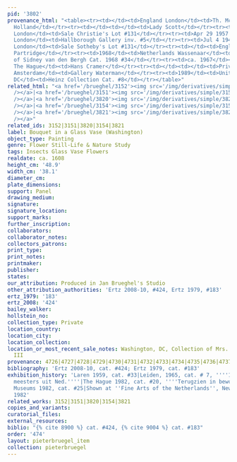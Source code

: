 ```yaml
---
pid: '3802'
provenance_html: "<table><tr><td></td><td>England London</td><td>Th. McLean</td></tr><tr><td></td><td></td><td>A.R.
  Holland</td></tr><tr><td></td><td></td><td>Lady Scott</td></tr><tr><td>Jul 4 1956</td><td>England
  London</td><td>Sale Christie's Lot #131</td></tr><tr><td>Apr 29 1957 to Jun 28 1957</td><td>England
  London</td><td>Hallborough Gallery inv. #5</td></tr><tr><td>Jul 4 1947</td><td>England
  London</td><td>Sale Sotheby's Lot #131</td></tr><tr><td></td><td>England London</td><td>F.
  Partridge</td></tr><tr><td>1968</td><td>Netherlands Wassenaar</td><td>Collection
  of Sidney van den Bergh Cat. 1968 #34</td></tr><tr><td>ca. 1967</td><td>Netherlands
  The Hague</td><td>Hans Cramer</td></tr><tr><td></td><td></td><td>Private Collection</td></tr><tr><td>1982</td><td>Netherlands
  Amsterdam</td><td>Gallery Waterman</td></tr><tr><td>1989</td><td>United States Washington
  DC</td><td>Heinz Collection Cat. #8</td></tr></table>"
related_html: "<a href='/brueghel/3152'><img src='/img/derivatives/simple/3152/thumbnail.jpg'
  /></a>|<a href='/brueghel/3151'><img src='/img/derivatives/simple/3151/thumbnail.jpg'
  /></a>|<a href='/brueghel/3820'><img src='/img/derivatives/simple/3820/thumbnail.jpg'
  /></a>|<a href='/brueghel/3154'><img src='/img/derivatives/simple/3154/thumbnail.jpg'
  /></a>|<a href='/brueghel/3821'><img src='/img/derivatives/simple/3821/thumbnail.jpg'
  /></a>"
related_ids: 3152|3151|3820|3154|3821
label: Bouquet in a Glass Vase (Washington)
object_type: Painting
genre: Flower Still-Life & Nature Study
tags: Insects Glass Vase Flowers
realdate: ca. 1608
height_cm: '48.9'
width_cm: '38.1'
diameter_cm:
plate_dimensions:
support: Panel
drawing_medium:
signature:
signature_location:
support_marks:
further_inscription:
collaborators:
collaborator_notes:
collectors_patrons:
print_type:
print_notes:
printmaker:
publisher:
states:
our_attribution: Produced in Jan Brueghel's Studio
other_attribution_authorities: 'Ertz 2008-10, #424, Ertz 1979, #183'
ertz_1979: '183'
ertz_2008: '424'
bailey_walker:
hollstein_no:
collection_type: Private
location_country:
location_city:
location_collection:
location_or_most_recent_sale_notes: Washington, DC, Collection of Mrs. H. John Heinz
  III
provenance: 4726|4727|4728|4729|4730|4731|4732|4733|4734|4735|4736|4737
bibliography: 'Ertz 2008-10, cat. #424; Ertz 1979, cat. #183'
exhibition_history: 'Laren 1959, cat. #33|Leiden, 1965, cat. # 7, ''''17de eeuwse
  meesters uit Ned.''''|The Hague 1982, cat. #20, ''''Terugzien in bewondering''''|Amsterdam/Noordbrabants
  Museums 1982, cat. #25|Shown at ''Fine Arts of the Netherlands'', New York, Nov.
  1982'
related_works: 3152|3151|3820|3154|3821
copies_and_variants:
curatorial_files:
external_resources:
biblio: "{% cite 8900 %} cat. #424, {% cite 9004 %} cat. #183"
order: '474'
layout: pieterbruegel_item
collection: pieterbruegel
---
```

